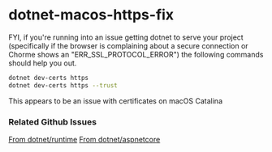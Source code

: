 # dotnet-macos-https-fix

FYI, if you're running into an issue getting dotnet to serve your project (specifically if the browser is complaining about a secure connection or Chorme shows an "ERR_SSL_PROTOCOL_ERROR") the following commands should help you out.

```bash
dotnet dev-certs https
dotnet dev-certs https --trust
```

This appears to be an issue with certificates on macOS Catalina

### Related Github Issues
[From dotnet/runtime](https://github.com/dotnet/runtime/issues/27132)
[From dotnet/aspnetcore](https://github.com/dotnet/aspnetcore/issues/18236#issuecomment-573855891)
